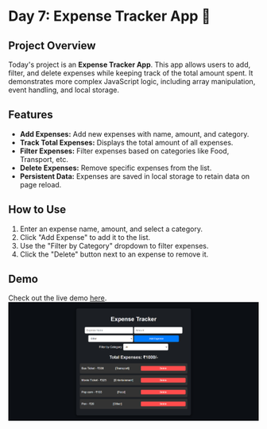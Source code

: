 # Day 7: Expense Tracker App 💸

## Project Overview

Today's project is an **Expense Tracker App**. This app allows users to add, filter, and delete expenses while keeping track of the total amount spent. It demonstrates more complex JavaScript logic, including array manipulation, event handling, and local storage.

## Features

- **Add Expenses:** Add new expenses with name, amount, and category.
- **Track Total Expenses:** Displays the total amount of all expenses.
- **Filter Expenses:** Filter expenses based on categories like Food, Transport, etc.
- **Delete Expenses:** Remove specific expenses from the list.
- **Persistent Data:** Expenses are saved in local storage to retain data on page reload.

## How to Use

1. Enter an expense name, amount, and select a category.
2. Click "Add Expense" to add it to the list.
3. Use the "Filter by Category" dropdown to filter expenses.
4. Click the "Delete" button next to an expense to remove it.

## Demo

Check out the live demo [here](https://30dayjs-vaibhavkatariya.vercel.app/Day-07).
![Counter Demo](screenshot.png)
